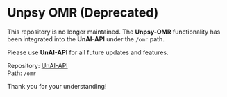 # Unpsy OMR (Deprecated)

This repository is no longer maintained. The **Unpsy-OMR** functionality has been integrated into the **UnAI-API** under the `/omr` path.  

Please use **UnAI-API** for all future updates and features.  

Repository: [UnAI-API](https://github.com/shba007/unai-api)  
Path: `/omr`

Thank you for your understanding!
